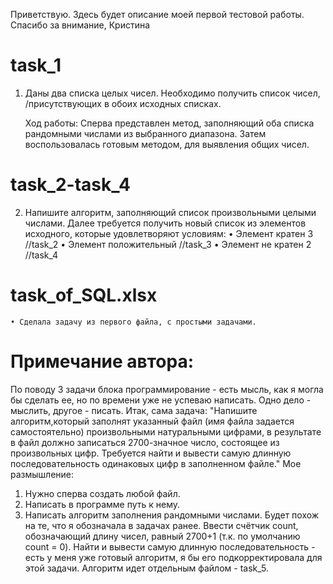 Приветствую. 
Здесь будет описание моей первой тестовой работы.
Спасибо за внимание,
Кристина

# task_1
1. Даны два списка целых чисел. Необходимо получить список чисел, 
    /присутствующих в обоих исходных списках.

    Ход работы: 
    Сперва представлен метод, заполняющий оба списка рандомными числами из выбранного диапазона.
    Затем воспользовалась готовым методом, для выявления общих чисел. 

# task_2-task_4
2.	Напишите алгоритм, заполняющий список произвольными целыми числами. 
    Далее требуется получить новый список из элементов исходного, которые удовлетворяют условиям:
    •	Элемент кратен 3        //task_2
    •	Элемент положительный   //task_3
    •	Элемент не кратен 2     //task_4

# task_of_SQL.xlsx 
    • Сделала задачу из первого файла, с простыми задачами. 

# Примечание автора:
По поводу 3 задачи блока программирование - есть мысль, как я могла бы сделать ее, но по времени уже не успеваю написать. Одно дело - мыслить, другое - писать. 
Итак, сама задача:
"Напишите алгоритм,который заполнят указанный файл (имя файла задается самостоятельно) произвольными натуральными цифрами, в результате в файл должно записаться 2700-значное число, состоящее из произвольных цифр. Требуется найти и вывести самую длинную последовательность одинаковых цифр в заполненном файле."
Мое размышление:
1. Нужно сперва создать любой файл.
2. Написать в программе путь к нему.
3. Написать алгоритм заполнения рандомными числами. Будет похож на те, что я обозначала в задачах ранее. 
    Ввести счётчик count, обозначающий длину чисел, равный 2700+1 (т.к. по умолчанию count = 0). 
    Найти и вывести самую длинную последовательность - есть у меня уже готовый алгоритм, я бы его подкорректировала для этой задачи. Алгоритм идет отдельным файлом -  task_5.

